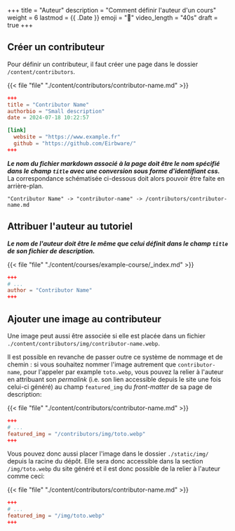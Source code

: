 +++
title = "Auteur"
description = "Comment définir l'auteur d'un cours"
weight = 6
lastmod = {{ .Date }}
emoji = "🌟"
video_length = "40s"
draft = true
+++

## Créer un contributeur
Pour définir un contributeur, il faut créer une page dans le dossier
`/content/contributors`.

{{< file "file" "./content/contributors/contributor-name.md" >}}

```toml
+++
title = "Contributor Name"
authorbio = "Small description"
date = 2024-07-18 10:22:57

[link]
  website = "https://www.example.fr"
  github = "https://github.com/Eirbware/"
+++
```

***Le nom du fichier markdown associé à la page doit être le nom spécifié dans
le champ `title` avec une conversion sous forme d'identifiant css.*** La
correspondance schématisée ci-dessous doit alors pouvoir être faite en
arrière-plan.

```
"Contributor Name" -> "contributor-name" -> /contributors/contributor-name.md
```

## Attribuer l'auteur au tutoriel

***Le nom de l'auteur doit être le même que celui définit dans le champ
`title` de son fichier de description.***

{{< file "file" "./content/courses/example-course/_index.md" >}}

```toml
+++
# ...
author = "Contributor Name"
+++
```


## Ajouter une image au contributeur

Une image peut aussi être associée si elle est placée dans un fichier
`./content/contributors/img/contributor-name.webp`.

Il est possible en revanche de passer outre ce système de nommage et de chemin :
si vous souhaitez nommer l'image autrement que `contributor-name`, pour
l'appeler par example `toto.webp`, vous pouvez la relier à l'auteur en
attribuant son *permalink* (i.e. son lien accessible depuis le site une fois
celui-ci généré) au champ `featured_img` du *front-matter* de sa page de
description:

{{< file "file" "./content/contributors/contributor-name.md" >}}

```toml
+++
# ...
featured_img = "/contributors/img/toto.webp"
+++

```

Vous pouvez donc aussi placer l'image dans le dossier `./static/img/` depuis la
racine du dépôt. Elle sera donc accessible dans la section `/img/toto.webp` du
site généré et il est donc possible de la relier à l'auteur comme ceci:

{{< file "file" "./content/contributors/contributor-name.md" >}}

```toml
+++
# ...
featured_img = "/img/toto.webp"
+++

```
